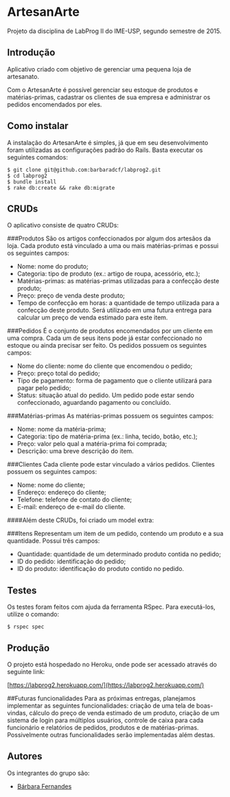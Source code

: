 # ArtesanArte

Projeto da disciplina de LabProg II do IME-USP, segundo semestre de 2015.

## Introdução
Aplicativo criado com objetivo de gerenciar uma pequena loja de artesanato.

Com o ArtesanArte é possível gerenciar seu estoque de produtos e matérias-primas, cadastrar os clientes de sua empresa e administrar os pedidos encomendados por eles.

## Como instalar
A instalação do ArtesanArte é simples, já que em seu desenvolvimento foram utilizadas as configurações padrão do Rails. Basta executar os seguintes comandos:

    $ git clone git@github.com:barbaradcf/labprog2.git
    $ cd labprog2
    $ bundle install
    $ rake db:create && rake db:migrate

## CRUDs
O aplicativo consiste de quatro CRUDs:

###Produtos
São os artigos confeccionados por algum dos artesãos da loja. Cada produto está vinculado a uma ou mais matérias-primas e possui os seguintes campos:

* Nome: nome do produto;
* Categoria: tipo de produto (ex.: artigo de roupa, acessório, etc.);
* Matérias-primas: as matérias-primas utilizadas para a confecção deste produto;
* Preço: preço de venda deste produto;
* Tempo de confecção em horas: a quantidade de tempo utilizada para a confecção deste produto. Será utilizado em uma futura entrega para calcular um preço de venda estimado para este item.

###Pedidos
É o conjunto de produtos encomendados por um cliente em uma compra. Cada um de seus itens pode já estar confeccionado no estoque ou ainda precisar ser feito. Os pedidos possuem os seguintes campos:

* Nome do cliente: nome do cliente que encomendou o pedido;
* Preço: preço total do pedido;
* Tipo de pagamento: forma de pagamento que o cliente utilizará para pagar pelo pedido;
* Status: situação atual do pedido. Um pedido pode estar sendo confeccionado, aguardando pagamento ou concluído.

###Matérias-primas
As matérias-primas possuem os seguintes campos:

* Nome: nome da matéria-prima;
* Categoria: tipo de matéria-prima (ex.: linha, tecido, botão, etc.);
* Preço: valor pelo qual a matéria-prima foi comprada;
* Descrição: uma breve descrição do item.

###Clientes
Cada cliente pode estar vinculado a vários pedidos. Clientes possuem os seguintes campos:

* Nome: nome do cliente;
* Endereço: endereço do cliente;
* Telefone: telefone de contato do cliente;
* E-mail: endereço de e-mail do cliente.

####Além deste CRUDs, foi criado um model extra:

###Itens
Representam um item de um pedido, contendo um produto e a sua quantidade. Possui três campos:

* Quantidade: quantidade de um determinado produto contida no pedido;
* ID do pedido: identificação do pedido;
* ID do produto: identificação do produto contido no pedido.

## Testes
Os testes foram feitos com ajuda da ferramenta RSpec. Para executá-los, utilize o comando:

    $ rspec spec

## Produção
O projeto está hospedado no Heroku, onde pode ser acessado através do seguinte link:

[https://labprog2.herokuapp.com/](https://labprog2.herokuapp.com/)

##Futuras funcionalidades
Para as próximas entregas, planejamos implementar as seguintes funcionalidades: criação de uma tela de boas-vindas, cálculo do preço de venda estimado de um produto, criação de um sistema de login para múltiplos usuários, controle de caixa para cada funcionário e relatórios de pedidos, produtos e de matérias-primas. Possivelmente outras funcionalidades serão implementadas além destas.

## Autores
Os integrantes do grupo são:

* [Bárbara Fernandes](https://github.com/barbaradcf/)
